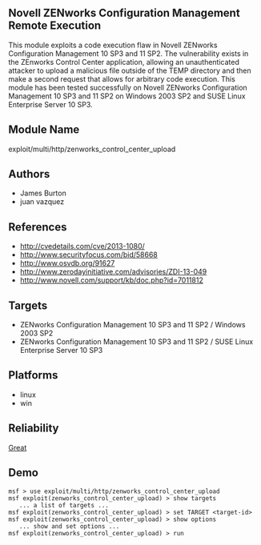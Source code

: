 ## Novell ZENworks Configuration Management Remote Execution

This module exploits a code execution flaw in Novell 
ZENworks Configuration Management 10 SP3 and 11 SP2. The 
vulnerability exists in the ZEnworks Control Center 
application, allowing an unauthenticated attacker to upload 
a malicious file outside of the TEMP directory and then make 
a second request that allows for arbitrary code execution. 
This module has been tested successfully on Novell ZENworks 
Configuration Management 10 SP3 and 11 SP2 on Windows 2003 
SP2 and SUSE Linux Enterprise Server 10 SP3.


## Module Name
exploit/multi/http/zenworks_control_center_upload

## Authors
* James Burton
* juan vazquez


## References
* http://cvedetails.com/cve/2013-1080/
* http://www.securityfocus.com/bid/58668
* http://www.osvdb.org/91627
* http://www.zerodayinitiative.com/advisories/ZDI-13-049
* http://www.novell.com/support/kb/doc.php?id=7011812



## Targets
* ZENworks Configuration Management 10 SP3 and 11 SP2 / Windows 2003 SP2
* ZENworks Configuration Management 10 SP3 and 11 SP2 / SUSE Linux Enterprise Server 10 SP3


## Platforms
* linux
* win

## Reliability
[Great](https://github.com/rapid7/metasploit-framework/wiki/Exploit-Ranking)

## Demo

```
msf > use exploit/multi/http/zenworks_control_center_upload
msf exploit(zenworks_control_center_upload) > show targets
   ... a list of targets ...
msf exploit(zenworks_control_center_upload) > set TARGET <target-id>
msf exploit(zenworks_control_center_upload) > show options
   ... show and set options ...
msf exploit(zenworks_control_center_upload) > run
```
    
    